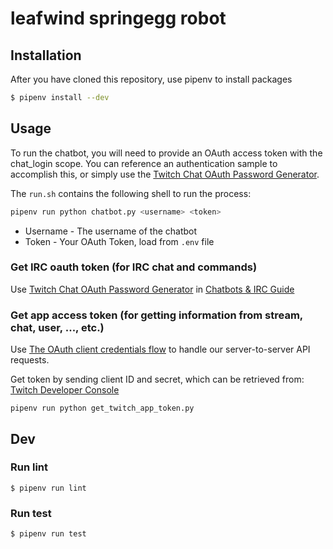 # leafwind springegg robot

## Installation
After you have cloned this repository, use pipenv to install packages

```sh
$ pipenv install --dev
```

## Usage
To run the chatbot, you will need to provide an OAuth access token with the chat_login scope.  You can reference an authentication sample to accomplish this, or simply use the [Twitch Chat OAuth Password Generator](http://twitchapps.com/tmi/).

The `run.sh` contains the following shell to run the process:
```sh
pipenv run python chatbot.py <username> <token>
```
* Username - The username of the chatbot
* Token - Your OAuth Token, load from `.env` file


### Get IRC oauth token (for IRC chat and commands)

Use [Twitch Chat OAuth Password Generator](https://twitchapps.com/tmi/) in [Chatbots & IRC Guide](https://dev.twitch.tv/docs/irc/guide#scopes-for-irc-commands)

### Get app access token (for getting information from stream, chat, user, ..., etc.)

Use [The OAuth client credentials flow](https://dev.twitch.tv/docs/authentication/getting-tokens-oauth#oauth-client-credentials-flow) to handle our server-to-server API requests.

Get token by sending client ID and secret, which can be retrieved from: [Twitch Developer Console](https://dev.twitch.tv/console/apps)

```
pipenv run python get_twitch_app_token.py
```

## Dev

### Run lint

```shell
$ pipenv run lint
```

### Run test

```shell
$ pipenv run test
```